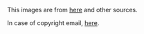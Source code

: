 This images are from [here](https://pythonprogramming.net/) and other sources.

In case of copyright email, [here](mailto:hrutik716@gmail.com).
